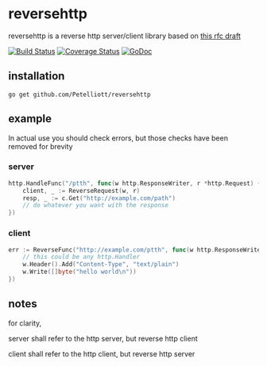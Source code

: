 # reversehttp

reversehttp is a reverse http server/client library based on
[this rfc draft](https://tools.ietf.org/html/draft-lentczner-rhttp-00)

[![Build Status](https://travis-ci.com/Petelliott/reversehttp.svg?branch=master)](https://travis-ci.com/Petelliott/reversehttp)
[![Coverage Status](https://coveralls.io/repos/github/Petelliott/reversehttp/badge.svg?branch=master)](https://coveralls.io/github/Petelliott/reversehttp?branch=master)
[![GoDoc](https://godoc.org/github.com/Petelliott/reversehttp?status.svg)](https://godoc.org/github.com/Petelliott/reversehttp)

## installation

```
go get github.com/Petelliott/reversehttp
```

## example

In actual use you should check errors, but those checks have been removed for brevity

### server

```go
http.HandleFunc("/ptth", func(w http.ResponseWriter, r *http.Request) {
	client, _ := ReverseRequest(w, r)
	resp, _ := c.Get("http://example.com/path")
	// do whatever you want with the response
})
```

### client

```go
err := ReverseFunc("http://example.com/ptth", func(w http.ResponseWriter, r *http.Request) {
	// this could be any http.Handler
	w.Header().Add("Content-Type", "text/plain")
	w.Write([]byte("hello world\n"))
})
```

## notes

for clarity,

server shall refer to the http server, but reverse http client

client shall refer to the http client, but reverse http server
